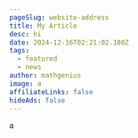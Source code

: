 ```yaml
---
pageSlug: website-address
title: My Article
desc: hi
date: 2024-12-16T02:21:02.180Z
tags:
  - featured
  - news
author: mathgenius
image: a
affiliateLinks: false
hideAds: false
---
```

a